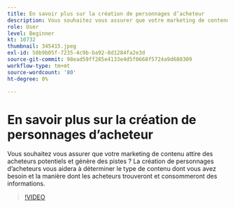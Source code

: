 ```yaml
---
title: En savoir plus sur la création de personnages d’acheteur
description: Vous souhaitez vous assurer que votre marketing de contenu attire des acheteurs potentiels et génère des pistes ? La création de personnages d’acheteurs vous aidera à déterminer le type de contenu dont vous avez besoin et la manière dont les acheteurs trouveront et consommeront des informations.
role: User
level: Beginner
kt: 10732
thumbnail: 345415.jpeg
exl-id: 50b9b05f-7235-4c9b-ba92-8d1284fa2e3d
source-git-commit: 98ead59ff285e4133e4d5f0668f5724a9d680309
workflow-type: tm+mt
source-wordcount: '80'
ht-degree: 0%

---
```


# En savoir plus sur la création de personnages d’acheteur

Vous souhaitez vous assurer que votre marketing de contenu attire des acheteurs potentiels et génère des pistes ? La création de personnages d’acheteurs vous aidera à déterminer le type de contenu dont vous avez besoin et la manière dont les acheteurs trouveront et consommeront des informations.

>[!VIDEO](https://video.tv.adobe.com/v/345415/?quality=12&learn=on)
